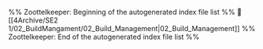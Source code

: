 %% Zoottelkeeper: Beginning of the autogenerated index file list  %%
📄 [[4Archive/SE2 1/02_BuildMangament/02_Build_Management|02_Build_Management]]
%% Zoottelkeeper: End of the autogenerated index file list  %%
